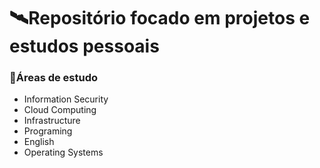# :artificial_satellite:Repositório focado em projetos e estudos pessoais

### :bookmark_tabs:Áreas de estudo

- Information Security
- Cloud Computing
- Infrastructure
- Programing
- English
- Operating Systems
